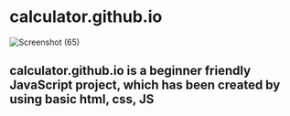 # calculator.github.io 

![Screenshot (65)](https://github.com/Soumyajit-Koley/calculator.github.io/assets/140046905/160bb610-e49e-4a62-b9f6-dfdaf340d2f2)


## calculator.github.io is a beginner friendly JavaScript project, which has been created by using basic html, css, JS
